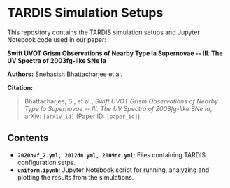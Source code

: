 # TARDIS Simulation Setups

This repository contains the TARDIS simulation setups and Jupyter Notebook code used in our paper:

**Swift UVOT Grism Observations of Nearby Type Ia Supernovae -- III. The UV Spectra of 2003fg-like SNe Ia**

**Authors:** Snehasish Bhattacharjee et al.

**Citation:**
> Bhattacharjee, S., et al., *Swift UVOT Grism Observations of Nearby Type Ia Supernovae -- III. The UV Spectra of 2003fg-like SNe Ia*, arXiv: `[arxiv_id]` (Paper ID: `[paper_id]`)

## Contents

- **`2020hvf_2.yml, 2012dn.yml, 2009dc.yml`**: Files containing TARDIS configuration setps.
- **`uniform.ipynb`**: Jupyter Notebook script for running, analyzing and plotting the results from the simulations.
